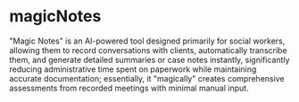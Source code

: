 # magicNotes
"Magic Notes" is an AI-powered tool designed primarily for social workers, allowing them to record conversations with clients, automatically transcribe them, and generate detailed summaries or case notes instantly, significantly reducing administrative time spent on paperwork while maintaining accurate documentation; essentially, it "magically" creates comprehensive assessments from recorded meetings with minimal manual input.
